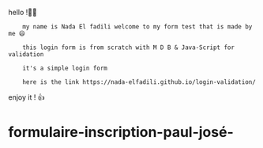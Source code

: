 
hello !🙋‍♀️

        my name is Nada El fadili welcome to my form test that is made by me 😄

        this login form is from scratch with M D B & Java-Script for validation

        it's a simple login form
        
        here is the link https://nada-elfadili.github.io/login-validation/

enjoy it ! 👍



# formulaire-inscription-paul-josé-



